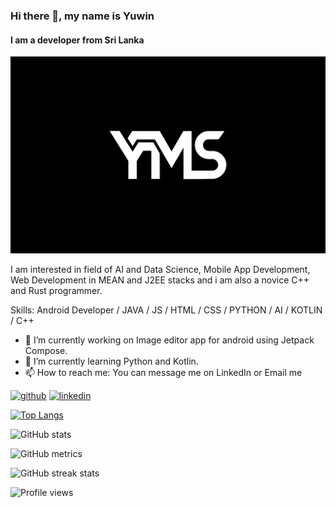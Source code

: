 
### Hi there 👋, my name is Yuwin
#### I am a developer from Sri Lanka
<img src="/YMS.jpg" width="800" > 

I am interested in field of AI and Data Science, Mobile App Development, Web Development in MEAN and J2EE stacks and i am also a novice C++ and Rust programmer.

Skills: Android Developer / JAVA / JS / HTML / CSS / PYTHON / AI / KOTLIN / C++ 

- 🔭 I’m currently working on Image editor app for android using Jetpack Compose. 
- 🌱 I’m currently learning Python and Kotlin. 
- 📫 How to reach me: You can message me on LinkedIn or Email me 


[<img src='https://cdn.jsdelivr.net/npm/simple-icons@3.0.1/icons/github.svg' alt='github' height='40'>](https://github.com/Yuwin98)  [<img src='https://cdn.jsdelivr.net/npm/simple-icons@3.0.1/icons/linkedin.svg' alt='linkedin' height='40'>](https://www.linkedin.com/in/yuwin-sapumana//)  

[![Top Langs](https://github-readme-stats.vercel.app/api/top-langs/?username=Yuwin98)](https://github.com/anuraghazra/github-readme-stats)

![GitHub stats](https://github-readme-stats.vercel.app/api?username=Yuwin98&show_icons=true)  

![GitHub metrics](https://metrics.lecoq.io/Yuwin98)  

![GitHub streak stats](https://github-readme-streak-stats.herokuapp.com/?user=Yuwin98)  

![Profile views](https://gpvc.arturio.dev/Yuwin98)  






